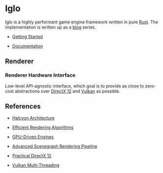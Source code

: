 # Iglo

Iglo is a highly performant game engine framework written in pure [Rust](https://rustlang.org). The implementation is written up as a [blog](https://iglo.dev/blog) series.

- [Getting Started](https://iglo.dev/blog/getting-started)

- [Documentation](https://iglo.dev/docs)

## Renderer

<!-- image -->

### Renderer Hardware Interface

Low-level API-agnostic interface, which goal is to provide as close to zero-cost abstractions over [DirectX 12]() and [Vulkan]() as possible.

## References

- [Halcyon Architecture](https://media.contentapi.ea.com/content/dam/ea/seed/presentations/wihlidal-halcyonarchitecture-notes.pdf)

- [Efficient Rendering Algorithms](http://www.aortiz.me/2018/12/21/CG.html)

- [GPU-Driven Engines](https://vkguide.dev/docs/gpudriven/gpu_driven_engines/)

- [Advanced Scenegraph Rendering Pipeline](https://on-demand.gputechconf.com/gtc/2013/presentations/S3032-Advanced-Scenegraph-Rendering-Pipeline.pdf)

- [Practical DirectX 12](https://developer.nvidia.com/sites/default/files/akamai/gameworks/blog/GDC16/GDC16_gthomas_adunn_Practical_DX12.pdf)

- [Vulkan Multi-Threading](https://developer.nvidia.com/sites/default/files/akamai/gameworks/blog/munich/mschott_vulkan_multi_threading.pdf)